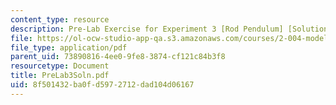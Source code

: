 ```yaml
---
content_type: resource
description: Pre-Lab Exercise for Experiment 3 [Rod Pendulum] [Solutions]
file: https://ol-ocw-studio-app-qa.s3.amazonaws.com/courses/2-004-modeling-dynamics-and-control-ii-spring-2003/8f501432ba0fd5972712dad104d06167_PreLab3Soln.pdf
file_type: application/pdf
parent_uid: 73890816-4ee0-9fe8-3874-cf121c84b3f8
resourcetype: Document
title: PreLab3Soln.pdf
uid: 8f501432-ba0f-d597-2712-dad104d06167
---
```

